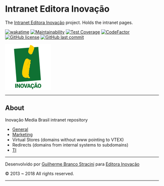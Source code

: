 # Intranet Editora Inovação

The [Intranet Editora Inovação](https://intranet.editorainovacao.com.br/) project. Holds the intranet pages.

[![wakatime](https://wakatime.com/badge/github/InovacaoMediaBrasil/Intranet.svg)](https://wakatime.com/badge/github/InovacaoMediaBrasil/Intranet)
[![Maintainability](https://api.codeclimate.com/v1/badges/fb6ff3eb199f04fc4f74/maintainability)](https://codeclimate.com/github/InovacaoMediaBrasil/Intranet/maintainability)
[![Test Coverage](https://api.codeclimate.com/v1/badges/fb6ff3eb199f04fc4f74/test_coverage)](https://codeclimate.com/github/InovacaoMediaBrasil/Intranet/test_coverage)
[![CodeFactor](https://www.codefactor.io/repository/github/inovacaomediabrasil/intranet/badge)](https://www.codefactor.io/repository/github/inovacaomediabrasil/intranet)
[![GitHub license](https://img.shields.io/github/license/InovacaoMediaBrasil/Intranet)](https://github.com/InovacaoMediaBrasil/Intranet)
[![GitHub last commit](https://img.shields.io/github/last-commit/InovacaoMediaBrasil/Intranet/main)](https://github.com/InovacaoMediaBrasil/Intranet)

![EditoraInovacao](logo.png)

---

## About

Inovação Media Brasil intranet repository

- [General](https://intranet.editorainovacao.com.br)
- [Marketing](https://marketing.editorainovacao.com.br)
- Virtual Stores (domains without www pointing to VTEX)
- Redirects (domains from internal systems to subdomains)
- [TI](https://ti.editorainovacao.com.br)

---

Desenvolvido por [Guilherme Branco Stracini](https://www.guilhermebranco.com.br) para [Editora Inovação](https://www.editorainovacao.com.br)

© 2013 ~ 2018 All rights reserved.

---
